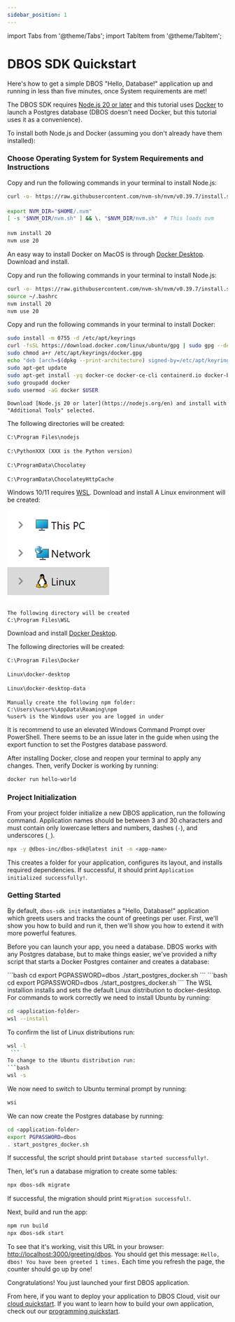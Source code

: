 ```yaml
---
sidebar_position: 1
---
```


import Tabs from '@theme/Tabs';
import TabItem from '@theme/TabItem';

# DBOS SDK Quickstart

Here's how to get a simple DBOS "Hello, Database!" application up and running in less than five minutes, once System requirements are met!

The DBOS SDK requires [Node.js 20 or later](https://nodejs.org/en) and this tutorial uses [Docker](https://www.docker.com/) to launch a Postgres database (DBOS doesn't need Docker, but this tutorial uses it as a convenience).

To install both Node.js and Docker (assuming you don't already have them installed):

### Choose Operating System for System Requirements and Instructions

<Tabs groupId="operating-systems">
  <TabItem value="mac" label="macOS">
	  
Copy and run the following commands in your terminal to install Node.js:

   ```bash
curl -o- https://raw.githubusercontent.com/nvm-sh/nvm/v0.39.7/install.sh | bash

export NVM_DIR="$HOME/.nvm"
[ -s "$NVM_DIR/nvm.sh" ] && \. "$NVM_DIR/nvm.sh"  # This loads nvm

nvm install 20
nvm use 20
   ```

   An easy way to install Docker on MacOS is through [Docker Desktop](https://docs.docker.com/desktop/install/mac-install/).
   Download and install.
   
  </TabItem>
  <TabItem value="ubuntu" label="Ubuntu">
	  
  Copy and run the following commands in your terminal to install Node.js:
  
   ```bash
curl -o- https://raw.githubusercontent.com/nvm-sh/nvm/v0.39.7/install.sh | bash
source ~/.bashrc
nvm install 20
nvm use 20
   ```

  Copy and run the following commands in your terminal to install Docker:
  
   ```bash
sudo install -m 0755 -d /etc/apt/keyrings
curl -fsSL https://download.docker.com/linux/ubuntu/gpg | sudo gpg --dearmor -o /etc/apt/keyrings/docker.gpg
sudo chmod a+r /etc/apt/keyrings/docker.gpg
echo "deb [arch=$(dpkg --print-architecture) signed-by=/etc/apt/keyrings/docker.gpg] https://download.docker.com/linux/ubuntu $(. /etc/os-release && echo "$VERSION_CODENAME") stable" | sudo tee /etc/apt/sources.list.d/docker.list > /dev/null
sudo apt-get update
sudo apt-get install -yq docker-ce docker-ce-cli containerd.io docker-buildx-plugin docker-compose-plugin
sudo groupadd docker
sudo usermod -aG docker $USER
   ```

  </TabItem>
  <TabItem value="win" label="Windows 10/11 64 (WSL)">

	Download [Node.js 20 or later](https://nodejs.org/en) and install with "Additional Tools" selected.
	
  The following directories will be created:
  
	C:\Program Files\nodejs
 
	C:\PythonXXX (XXX is the Python version)
 
	C:\ProgramData\Chocolatey
 
	C:\ProgramData\ChocolateyHttpCache

  Windows 10/11 requires [WSL](https://learn.microsoft.com/en-us/windows/wsl/install).  Download and install
  A Linux environment will be created:
  
  ![](WSI-Linux.png)
 
	The following directory will be created
	C:\Program Files\WSL
	
  Download and install [Docker Desktop](https://docs.docker.com/desktop/install/mac-install/).  

  The following directories will be created:
  
	C:\Program Files\Docker
 
	Linux\docker-desktop
 
	Linux\docker-desktop-data
	
	Manually create the following npm folder:
	C:\Users\%user%\AppData\Roaming\npm
	%user% is the Windows user you are logged in under

   It is recommend to use an elevated Windows Command Prompt over PowerShell.  There seems to be an issue later in the guide when using the export function to set the Postgres database password.
   </TabItem>
</Tabs>

After installing Docker, close and reopen your terminal to apply any changes. Then, verify Docker is working by running:

   ```bash
docker run hello-world
   ```

### Project Initialization

From your project folder initialize a new DBOS application, run the following command.
Application names should be between 3 and 30 characters and must contain only lowercase letters and numbers, dashes (`-`), and underscores (`_`).

   ```bash
npx -y @dbos-inc/dbos-sdk@latest init -n <app-name>
   ```

This creates a folder for your application, configures its layout, and installs required dependencies.
If successful, it should print `Application initialized successfully!`.

### Getting Started

By default, `dbos-sdk init` instantiates a "Hello, Database!" application which greets users and tracks the count of greetings per user.
First, we'll show you how to build and run it, then we'll show you how to extend it with more powerful features.

Before you can launch your app, you need a database.
DBOS works with any Postgres database, but to make things easier, we've provided a nifty script that starts a Docker Postgres container and creates a database:

<Tabs groupId="operating-systems">
  <TabItem value="mac" label="macOS">
   ```bash
cd <application-folder>
export PGPASSWORD=dbos
./start_postgres_docker.sh
   ```
  </TabItem>
    <TabItem value="ubuntu" label="Ubuntu">
   ```bash
cd <application-folder>
export PGPASSWORD=dbos
./start_postgres_docker.sh
   ```
  </TabItem>
  <TabItem value="win" label="Windows 10/11 64 (WSL)">
  The WSL installion installs and sets the default Linux distribution to docker-desktop.  For commands to work correctly we need to install Ubuntu by running:

   ```bash
cd <application-folder>
wsl --install
   ```
To confirm the list of Linux distributions run:   
   ```bash
  wsl -l
    ```
To change to the Ubuntu distribution run:
   ```bash
   wsl -s
   ```
We now need to switch to Ubuntu terminal prompt by running:
   ```bash
   wsi
   ```
 
We can now create the Postgres database by running:  
   ```bash
cd <application-folder>
export PGPASSWORD=dbos
. start_postgres_docker.sh
   ```  
  </TabItem>
</Tabs>

If successful, the script should print `Database started successfully!`.

Then, let's run a database migration to create some tables:

   ```bash
npx dbos-sdk migrate
   ```

If successful, the migration should print `Migration successful!`.

Next, build and run the app:

   ```bash
npm run build
npx dbos-sdk start
   ```

To see that it's working, visit this URL in your browser: [http://localhost:3000/greeting/dbos](http://localhost:3000/greeting/dbos).  You should get this message: `Hello, dbos! You have been greeted 1 times.` Each time you refresh the page, the counter should go up by one!

Congratulations!  You just launched your first DBOS application.

From here, if you want to deploy your application to DBOS Cloud, visit our [cloud quickstart](./quickstart-cloud.md).
If you want to learn how to build your own application, check out our [programming quickstart](./quickstart-programming.md).
